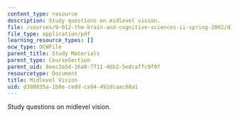 ```yaml
---
content_type: resource
description: Study questions on midlevel vision.
file: /courses/9-012-the-brain-and-cognitive-sciences-ii-spring-2002/d308035a1b8eceddca94492dcaac68a1_midlevelvision.pdf
file_type: application/pdf
learning_resource_types: []
ocw_type: OCWFile
parent_title: Study Materials
parent_type: CourseSection
parent_uid: 8eec3a5d-16a0-7711-46b2-5edcaffc9f9f
resourcetype: Document
title: Midlevel Vision
uid: d308035a-1b8e-cedd-ca94-492dcaac68a1
---
```

Study questions on midlevel vision.


